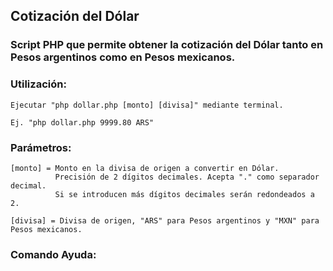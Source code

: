 ## Cotización del Dólar
### Script PHP que permite obtener la cotización del Dólar tanto en Pesos argentinos como en Pesos mexicanos.

### Utilización:

	Ejecutar "php dollar.php [monto] [divisa]" mediante terminal.
	
	Ej.	"php dollar.php 9999.80 ARS"
	
### Parámetros:	
	
	[monto] = Monto en la divisa de origen a convertir en Dólar.
		      Precisión de 2 dígitos decimales. Acepta "." como separador decimal.
			  Si se introducen más dígitos decimales serán redondeados a 2.
			  
	[divisa] = Divisa de origen, "ARS" para Pesos argentinos y "MXN" para Pesos mexicanos.
	
### Comando Ayuda:
